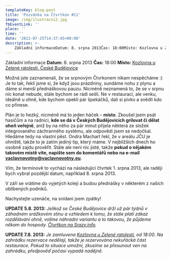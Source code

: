 ```yaml
---
templateKey: blog-post
title: 'Pozvánka na Čtvrtkon #11'
image: /img/ilustracni2.jpg
fbEventLink: ''
place: ''
time: ''
date: '2013-07-25T14:37:45+00:00'
description: >-
    Základní informaceDatum: 8. srpna 2013Čas: 18:00Místo: Kozlovna u Zelené ratolesti, České BudějoviceMožná jste zaznamenali, že se srpnovým Čtvrkonem nikam nespěcháme :) Je to tak, řekli...
---
```

Základní informace **Datum:** 8. srpna 2013 **Čas:** 18:00 **Místo:** [Kozlovna u Zelené ratolesti, České Budějovice](http://www.kozlovnacb.cz/ "Kozlovna u Zelené ratolesti")

Možná jste zaznamenali, že se srpnovým Čtvrkonem nikam nespěcháme :) Je to tak, řekli jsme si, že když jsou prázdniny, sundáme nohu z plynu a dáme si menší přednáškovou pauzu. Nicméně neznamená to, že se v srpnu nic konat nebude, stále bychom se rádi sešli. Ne v restauraci, ale venku, ideálně u ohně, kde bychom opekli pár špekáčků, dali si pivko a snědli kdo co přinese.

Plán je to hezký, nicméně má to jeden háček – **místo**. Zkoušel jsem psát hasičům a na radnici, **kde se dá v Českých Budějovicích grilovat či dělat oheň veřejně**, aniž by na něho za pár minut přijela některá ze složek integrovaného záchranného systému, ale odpovědi jsem se nedočkal. Hledáme tedy na vlastní pěst. Ondra Machart řekl, že v areálu JČU je ohniště, takže to je zatím jediný tip, který máme. V nejbližších dnech ho osobně zajdu prověřit. Stále ale není nic jisté, takže **pokud o nějakém takovém místě víte, napište sem do komentářů nebo na e-mail [vaclavnovotny@vaclavnovotny.eu](mailto:vaclavnovotny@vaclavnovotny.eu "E-mail Václav Novotný")**.

Vím, že termínově to vychází na následující čtvrtek 1. srpna 2013, ale raději bych vybral pozdější datum, například 8. srpna 2013.

V září se vrátíme do vyjetých kolejí a budou přednášky v některém z našich oblíbených podniků.

Nachystejte uzenáče, na snídani jsem zpátky!

**UPDATE 5.8. 2013:** _Jelikož se České Budějovice drží už pár týdnů v záhadném srážkovém stínu a vzhledem k tomu, že stále platí zákaz rozdělávání ohně, volíme náhradní variantu a to takovou, že půjdeme někam do hospody. [Čtvrtkon na Srazy.info](http://srazy.info/ctvrtkon/3780 "Čtvrtkon: Poznávací")._

**UPDATE 7.8. 2013:** _Je zamluvena [Kozlovna u Zelené ratolesti](http://www.kozlovnacb.cz "Kozlovna u Zelené ratolesti"), od 18:00. Na zahrádku rezervace nedělají, takže je rezervována nekuřácká část restaurace. Pokud to situace umožní, zkusíme se přesunout ven na zahrádku, předpověď počasí vypadá nadějně._